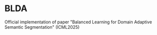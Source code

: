 # BLDA
Official implementation of paper "Balanced Learning for Domain Adaptive Semantic Segmentation" (ICML2025)
